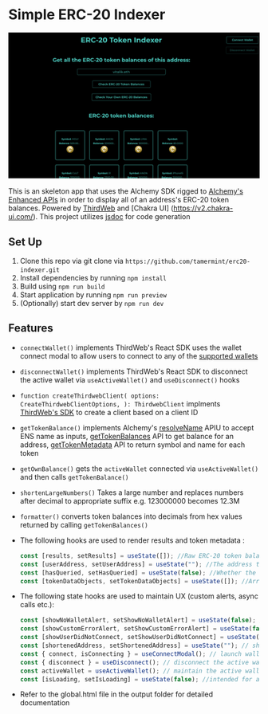 # Simple ERC-20 Indexer

![img](./SPA-Home-1.png)

This is an skeleton app that uses the Alchemy SDK rigged to [Alchemy's Enhanced APIs](https://docs.alchemy.com/reference/enhanced-apis-overview) in order to display all of an address's ERC-20 token balances. Powered by [ThirdWeb](https://portal.thirdweb.com/) and [Chakra UI] (https://v2.chakra-ui.com/). This project utilizes [jsdoc](https://jsdoc.app/) for code generation

## Set Up

1. Clone this repo via git clone via `https://github.com/tamermint/erc20-indexer.git`
2. Install dependencies by running `npm install`
3. Build using `npm run build`
4. Start application by running `npm run preview`
5. (Optionally) start dev server by `npm run dev`

## Features

- `connectWallet()` implements ThirdWeb's React SDK uses the wallet connect modal to allow users to connect to any of the [supported wallets](https://portal.thirdweb.com/typescript/v5/supported-wallets)

- `disconnectWallet()` implements ThirdWeb's React SDK to disconnect the active wallet via `useActiveWallet()` and `useDisconnect()` hooks

- `function createThirdwebClient( options: CreateThirdwebClientOptions, ): ThirdwebClient` implments [ThirdWeb's SDK](https://portal.thirdweb.com/references/typescript/v5/createThirdwebClient) to create a client based on a client ID

- `getTokenBalance()` implements Alchemy's [resolveName](https://docs.alchemy.com/docs/how-to-resolve-ewallet-given-ens#4-write-script-using-resolvename-to-resolve-a-wallet-address-from-an-ens-domain) APIU to accept ENS name as inputs, [getTokenBalances](https://docs.alchemy.com/reference/gettokenbalances-sdk-v3) API to get balance for an address, [getTokenMetadata](https://docs.alchemy.com/reference/gettokenmetadata-sdk-v3) API to return symbol and name for each token

- `getOwnBalance()` gets the `activeWallet` connected via `useActiveWallet()` and then calls `getTokenBalance()`

- `shortenLargeNumbers()` Takes a large number and replaces numbers after decimal to appropriate suffix e.g. 123000000 becomes 12.3M

- `formatter()` converts token balances into decimals from hex values returned by calling `getTokenBalances()`

- The following hooks are used to render results and token metadata :

  ```jsx
  const [results, setResults] = useState([]); //Raw ERC-20 token balances returned by Alchemy.
  const [userAddress, setUserAddress] = useState(""); //The address to check for token balances, or the connected wallet address if one is connected.
  const [hasQueried, setHasQueried] = useState(false); //Whether the user has queried for ERC-20 token balances.
  const [tokenDataObjects, setTokenDataObjects] = useState([]); //Array of token metadata objects from Alchemy (symbol, decimals, logo, etc.).
  ```

- The following state hooks are used to maintain UX (custom alerts, async calls etc.):

  ```jsx
  const [showNoWalletAlert, setShowNoWalletAlert] = useState(false); // Show alert if no wallet is connected
  const [showCustomErrorAlert, setShowCustomErrorAlert] = useState(false); // Show alert if an unexpected error occured and asks user to contact dev
  const [showUserDidNotConnect, setShowUserDidNotConnect] = useState(false); // Show alert if user did not connect
  const [shortenedAddress, setShortenedAddress] = useState(""); // shorten the wallet address so UI doesn't break
  const { connect, isConnecting } = useConnectModal(); // launch wallet connect modal
  const { disconnect } = useDisconnect(); // disconnect the active wallet
  const activeWallet = useActiveWallet(); // maintain the active wallet
  const [isLoading, setIsLoading] = useState(false); //intended for async calls so user doesn't see a blank screen
  ```

- Refer to the global.html file in the output folder for detailed documentation
